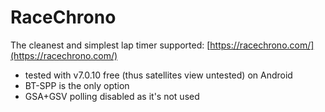 # RaceChrono

The cleanest and simplest lap timer supported: [https://racechrono.com/](https://racechrono.com/)

  - tested with v7.0.10 free (thus satellites view untested) on Android
  - BT-SPP is the only option
  - GSA+GSV polling disabled as it's not used